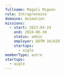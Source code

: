 ```yaml
---
fullname: Magali Migeon
role: Intrapreneuse
domaine: Animation
missions:
  - start: 2023-04-24
    end: 2024-06-30
    status: admin
    employer: DDTM 34/DIR
    startups:
      - aigle
memberType: autre
startups:
  - aigle
---
```

